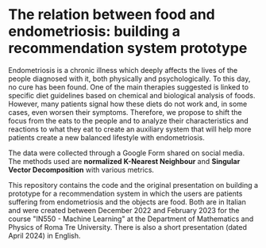 # The relation between food and endometriosis: building a recommendation system prototype

Endometriosis is a chronic illness which deeply affects the lives of the people diagnosed with it, both physically and psychologically. To this day, no cure has been found. 
One of the main therapies suggested is linked to specific diet guidelines based on chemical and biological analysis of foods. However, many patients signal how these diets do not work and, in some cases, even worsen their symptoms.
Therefore, we propose to shift the focus from the eats to the people and to analyze their characteristics and reactions to what they eat to create an auxiliary system that will help more patients create a new balanced lifestyle with endometriosis.

The data were collected through a Google Form shared on social media. The methods used are **normalized K-Nearest Neighbour** and **Singular Vector Decomposition** with various metrics.

This repository contains the code and the original presentation on building a prototype for a recommendation system in which the users are patients suffering from endometriosis and the objects are food. Both are in Italian and were created between December 2022 and February 2023 for the course "IN550 - Machine Learning" at the Department of Mathematics and Physics of Roma Tre University. There is also a short presentation (dated April 2024) in English.
